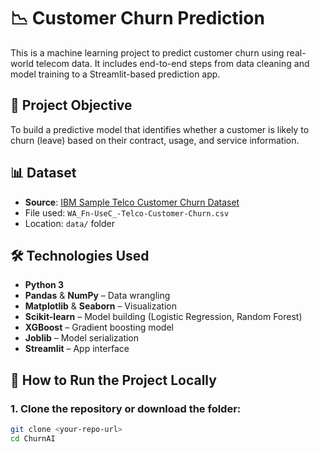 # 📉 Customer Churn Prediction

This is a machine learning project to predict customer churn using real-world telecom data. It includes end-to-end steps from data cleaning and model training to a Streamlit-based prediction app.

## 🧠 Project Objective

To build a predictive model that identifies whether a customer is likely to churn (leave) based on their contract, usage, and service information.

## 📊 Dataset

- **Source**: [IBM Sample Telco Customer Churn Dataset](https://www.ibm.com/communities/analytics/watson-analytics-blog/guide-to-sample-datasets/)
- File used: `WA_Fn-UseC_-Telco-Customer-Churn.csv`
- Location: `data/` folder

## 🛠 Technologies Used

- **Python 3**
- **Pandas** & **NumPy** – Data wrangling
- **Matplotlib** & **Seaborn** – Visualization
- **Scikit-learn** – Model building (Logistic Regression, Random Forest)
- **XGBoost** – Gradient boosting model
- **Joblib** – Model serialization
- **Streamlit** – App interface

## 🚀 How to Run the Project Locally

### 1. Clone the repository or download the folder:

```bash
git clone <your-repo-url>
cd ChurnAI
